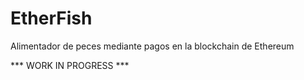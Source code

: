 # EtherFish
Alimentador de peces mediante pagos en la blockchain de Ethereum

*** WORK IN PROGRESS ***
